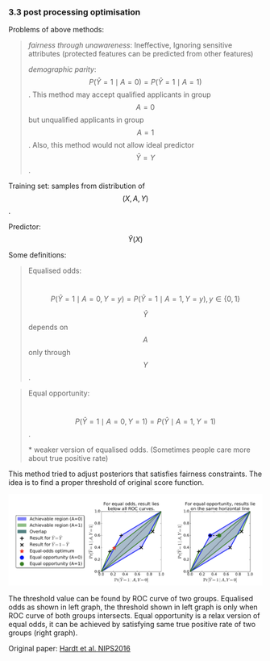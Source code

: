### 3.3 post processing optimisation

Problems of above methods:

> *fairness through unawareness*:  Ineffective, Ignoring sensitive attributes (protected features can be predicted from other features)
>
> *demographic parity*:  $$P(\hat{Y}=1\mid A=0) = P(\hat{Y}=1\mid A=1)$$. This method may accept qualified applicants in group $$A=0$$ but unqualified applicants in group $$A=1$$. Also, this method would not allow ideal predictor $$\hat{Y}=Y$$.



Training set: samples from distribution of $$(X,A,Y)$$.

Predictor: $$\hat{Y}(X)$$



Some definitions:

> Equalised odds:
>
> ​                                          $$P(\hat{Y}=1\mid A=0,Y=y) = P(\hat{Y}=1\mid A=1,Y=y), y\in\{0,1\}$$
>
> $$\hat{Y}$$ depends on $$A$$ only through $$Y$$.



> Equal opportunity:
>
> ​										$$P(\hat{Y}=1 \mid A=0,Y=1) = P(\hat{Y}\mid A=1,Y=1)$$.
>
>  \* weaker version of equalised odds. (Sometimes people care more about true positive rate)





This method tried to adjust posteriors that satisfies fairness constraints. The idea is to find a proper threshold of original score function.

![](roc.png)

The threshold value can be found by ROC curve of two groups. Equalised odds as shown in left graph, the threshold shown in left graph is only when ROC curve of both groups intersects. Equal opportunity is a relax version of equal odds, it can be achieved by satisfying same true positive rate of two groups (right graph).



Original paper: [Hardt et al. NIPS2016](https://arxiv.org/pdf/1610.02413.pdf)
